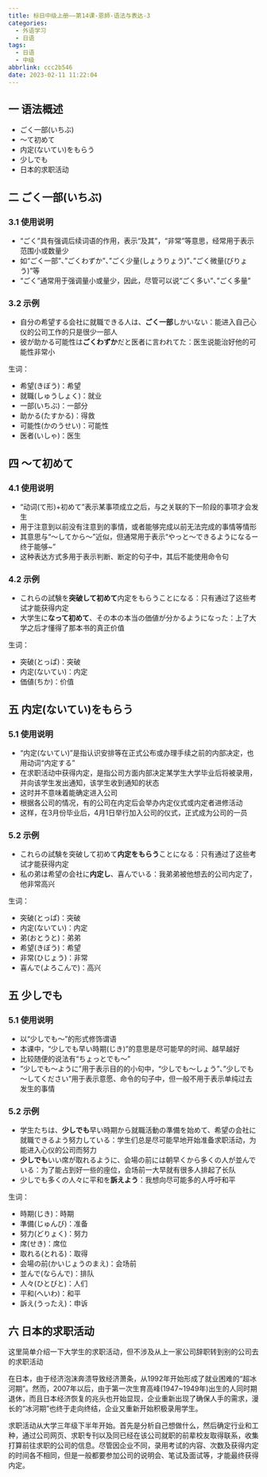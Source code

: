 ```yaml
---
title: 标日中级上册——第14课-恩師-语法与表达-3
categories:
  - 外语学习
  - 日语
tags:
  - 日语
  - 中级
abbrlink: ccc2b546
date: 2023-02-11 11:22:04
---
```

## 一 语法概述

* ごく一部(いちぶ)
* ～て初めて
* 内定(ないてい)をもらう
* 少しでも
* 日本的求职活动

<!--more-->

## 二 ごく一部(いちぶ)

### 3.1 使用说明

* “ごく”具有强调后续词语的作用，表示“及其”，“非常”等意思，经常用于表示范围小或数量少
* 如“ごく一部”、”ごくわずか”、”ごく少量(しょうりょう)”、”ごく微量(びりょう)”等
* “ごく”通常用于强调量小或量少，因此，尽管可以说“ごく多い”、”ごく多量”

### 3.2 示例

* 自分の希望する会社に就職できる人は、**ごく一部**しかいない：能进入自己心仪的公司工作的只是很少一部人
* 彼が助かる可能性は**ごくわずか**だと医者に言われてた：医生说能治好他的可能性非常小

生词：

* 希望(きぼう)：希望
* 就職(しゅうしょく)：就业
* 一部(いちぶ)：一部分
* 助かる(たすかる)：得救
* 可能性(かのうせい)：可能性
* 医者(いしゃ)：医生

## 四 ～て初めて

### 4.1 使用说明

* “动词(て形)+初めて”表示某事项成立之后，与之关联的下一阶段的事项才会发生
* 用于注意到以前没有注意到的事情，或者能够完成以前无法完成的事情等情形
* 其意思与“～してから～”近似，但通常用于表示“やっと～できるようになるー终于能够~”
* 这种表达方式多用于表示判断、断定的句子中，其后不能使用命令句

### 4.2 示例

* これらの試験を**突破して初めて**内定をもらうことになる：只有通过了这些考试才能获得内定
* 大学生に**なって初めて**、その本の本当の価値が分かるようになった：上了大学之后才懂得了那本书的真正价值

生词：

* 突破(とっぱ)：突破
* 内定(ないてい)：内定
* 価値(ちか)：价值

## 五 内定(ないてい)をもらう

### 5.1 使用说明

* “内定(ないてい)”是指认识安排等在正式公布或办理手续之前的内部决定，也用动词“内定する”
* 在求职活动中获得内定，是指公司方面内部决定某学生大学毕业后将被录用，并向该学生发出通知，该学生收到通知的状态
* 这时并不意味着能确定进入公司
* 根据各公司的情况，有的公司在内定后会举办内定仪式或内定者进修活动
* 这样，在3月份毕业后，4月1日举行加入公司的仪式，正式成为公司的一员

### 5.2 示例

* これらの試験を突破して初めて**内定をもらう**ことになる：只有通过了这些考试才能获得内定
* 私の弟は希望の会社に**内定し**、喜んでいる：我弟弟被他想去的公司内定了，他非常高兴

生词：

* 突破(とっぱ)：突破
* 内定(ないてい)：内定
* 弟(おとうと)：弟弟
* 希望(きぼう)：希望
* 非常(ひじょう)：非常
* 喜んで(よろこんで)：高兴

## 五 少しでも

### 5.1 使用说明

* 以“少しでも～”的形式修饰谓语
* 本课中，“少しでも早い時期(じき)”的意思是尽可能早的时间、越早越好
* 比较随便的说法有“ちょっとでも～”
* ”少しでも～ように”用于表示目的的小句中，“少しでも～しょう”、”少しでも～してください”用于表示意愿、命令的句子中，但一般不用于表示单纯过去发生的事情

### 5.2 示例

* 学生たちは、**少しでも**早い時期から就職活動の準備を始めて、希望の会社に就職できるよう努力している：学生们总是尽可能早地开始准备求职活动，为能进入心仪的公司而努力
* **少しでも**いい席が取れるように、会場の前には朝早くから多くの人が並んでいる：为了能占到好一些的座位，会场前一大早就有很多人排起了长队
* 少しでも多くの人々に平和を**訴えよう**：我想向尽可能多的人呼吁和平

生词：

* 時期(じき)：時期
* 準備(じゅんび)：准备
* 努力(どりょく)：努力
* 席(せき)：席位
* 取れる(とれる)：取得
* 会場の前(かいじょうのまえ)：会场前
* 並んで(ならんで)：排队
* 人々(ひとびと)：人们
* 平和(へいわ)：和平
* 訴え(うったえ)：申诉

## 六 日本的求职活动

这里简单介绍一下大学生的求职活动，但不涉及从上一家公司辞职转到别的公司去的求职活动

在日本，由于经济泡沫奔溃导致经济萧条，从1992年开始形成了就业困难的“超冰河期”。然而，2007年以后，由于第一次生育高峰(1947~1949年)出生的人同时期退休，而且日本经济恢复的兆头也开始显现，企业重新出现了确保人手的需求，漫长的“冰河期”也终于走向终结，企业又重新开始积极录用学生。

求职活动从大学三年级下半年开始。首先是分析自己想做什么，然后确定行业和工种，通过公司网页、求职专刊以及同已经在该公司就职的前辈校友取得联系，收集打算前往求职的公司的信息。尽管因企业不同，录用考试的内容、次数及获得内定的时间各不相同，但是一般都要参加公司的说明会、笔试及面试等，才能最终获得内定。

